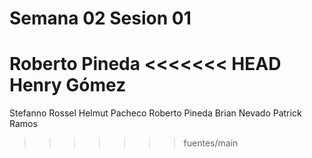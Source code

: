 # Semana 02 Sesion 01

Roberto Pineda
<<<<<<< HEAD
Henry Gómez
=======
Stefanno Rossel
Helmut Pacheco
Roberto Pineda 
Brian Nevado
Patrick Ramos

>>>>>>> fuentes/main
